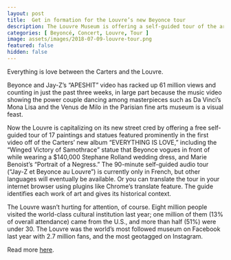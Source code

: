 ```yaml
---
layout: post
title:  Get in formation for the Louvre’s new Beyonce tour
description: The Louvre Museum is offering a self-guided tour of the art seen in the ‘APESHIT’ video, cementing Jay-Z and Beyonce’s tastemakers status.
categories: [ Beyoncé, Concert, Louvre, Tour ]
image: assets/images/2018-07-09-louvre-tour.png
featured: false
hidden: false
---
```

Everything is love between the Carters and the Louvre.

Beyonce and Jay-Z’s “APESHIT” video has racked up 61 million views and counting in just the past three weeks, in large part because the music video showing the power couple dancing among masterpieces such as Da Vinci’s Mona Lisa and the Venus de Milo in the Parisian fine arts museum is a visual feast.

Now the Louvre is capitalizing on its new street cred by offering a free self-guided tour of 17 paintings and statues featured prominently in the first video off of the Carters’ new album “EVERYTHING IS LOVE,” including the “Winged Victory of Samothrace” statue that Beyonce vogues in front of while wearing a $140,000 Stephane Rolland wedding dress, and Marie Benoist’s “Portrait of a Negress.” The 90-minute self-guided audio tour (“Jay-Z et Beyonce au Louvre”) is currently only in French, but other languages will eventually be available. Or you can translate the tour in your internet browser using plugins like Chrome’s translate feature. The guide identifies each work of art and gives its historical context.

The Louvre wasn’t hurting for attention, of course. Eight million people visited the world-class cultural institution last year; one million of them (13% of overall attendance) came from the U.S., and more than half (51%) were under 30. The Louvre was the world’s most followed museum on Facebook last year with 2.7 million fans, and the most geotagged on Instagram.

Read more [here](https://moneyish.com/ish/get-in-formation-for-the-louvres-new-beyonce-tour/).
